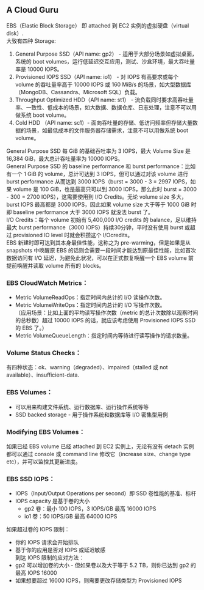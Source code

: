 ## A Cloud Guru
EBS（Elastic Block Storage） 即 attached 到 EC2 实例的虚拟硬盘（virtual disk）.  
大致有四种 Storage:  
1. General Purpose SSD（API name: gp2） - 适用于大部分场景如虚拟桌面，系统的 boot volumes，运行低延迟交互应用，测试、沙盒环境，最大吞吐量率是 10000 IOPS。
2. Provisioned IOPS SSD（API name: io1） - 对 IOPS 有高要求或每个 volume 的吞吐量率高于 10000 IOPS 或 160 MiB/s 的场景，如大型数据库（MongoDB、Cassandra、Microsoft SQL）负载。
3. Throughput Optimized HDD（API name: st1） - 流负载同时要求高吞吐量率、一致性、低成本的场景，如大数据、数据仓库、日志处理，注意不可以用做系统 boot volume。
4. Cold HDD （API name: sc1）- 面向吞吐量的存储、低访问频率但存储大量数据的场景，如最低成本的文件服务器存储需求，注意不可以用做系统 boot volume。  
  
General Purpose SSD 每 GiB 的基础吞吐率为 3 IOPS，最大 Volume Size 是 16,384 GiB，最大总计吞吐量率为 10000 IOPS。  
General Purpose SSD 的 baseline performance 和 burst performance：比如有一个 1 GiB 的 volume，总计可达到 3 IOPS，但可以通过对该 volume 进行 burst performance 从而达到 3000 IOPS（burst = 3000 - 3 = 2997 IOPS，如果 volume 是 100 GiB，也是最高只可以到 3000 IOPS，那么此时 burst = 3000 - 300 = 2700 IOPS），这需要使用到 I/O Credits。无论 volume size 多大，burst IOPS 最高都是 3000 IOPS，因此如果 volume size 大于等于 1000 GiB 时即 baseline performance 大于 3000 IOPS 就没法 burst 了。  
I/O Credits：每个 volume 初始有 5,400,000 I/O credits 的 balance，足以维持最大 burst performance（3000 IOPS）持续30分钟，平时没有使用 burst 或超过 provisioned IO level 时就会积攒这个 I/Ocredits。  
EBS 新建时即可达到其本身最佳性能，这称之为 pre-warming，但是如果是从 snapshots 中唤醒原 EBS 的话则会需要一段时间才能达到原最佳性能，比如首次数据访问有 I/O 延迟，为避免此状况，可以在正式恢复唤醒一个 EBS volume 前提前唤醒并读取 volume 所有的 blocks。  
  
### EBS CloudWatch Metrics：  
* Metric VolumeReadOps：指定时间内总计的 I/O 读操作次数。  
* Metric VolumeWriteOps：指定时间内总计的 I/O 写操作次数。  
（应用场景：比如上面的平均读写操作次数（metric 的总计次数除以观察时间的总秒数）超过 10000 IOPS 的话，就应该考虑使用 Provisioned IOPS SSD 的 EBS 了。）  
* Metric VolumeQueueLength：指定时间内等待进行读写操作的请求数量。  
  
### Volume Status Checks：  
有四种状态：ok、warning（degraded）、impaired（stalled 或 not available）、insufficient-data.  
  
### EBS Volumes：
* 可以用来构建文件系统、运行数据库、运行操作系统等等
* SSD backed storage - 用于操作系统和数据库等 I/O 密集型用例  
  
### Modifying EBS Volumes：  
如果已经 EBS volume 已经 attached 到 EC2 实例上，无论有没有 detach 实例都可以通过 console 或 command line 修改它（increase size、change type etc），并可以监控其更新进度。  
  
### EBS SSD IOPS：
* IOPS（Input/Output Operations per second）即 SSD 卷性能的基准、标杆
* IOPS capacity 是基于卷的大小
    * gp2 卷：最小 100 IOPS，3 IOPS/GB 最高 16000 IOPS
    * io1 卷：50 IOPS/GB 最高 64000 IOPS  
  
如果超过卷的 IOPS 限制：  
* 你的 IOPS 请求会开始排队
* 基于你的应用是否对 IOPS 或延迟敏感  
到达 IOPS 限制的应对方法：  
* gp2 可以增加卷的大小 - 但如果卷以及大于等于 5.2 TB，则你已达到 gp2 的最高 IOPS 16000
* 如果想要超过 16000 IOPS，则需要更改存储类型为 Provisioned IOPS  
